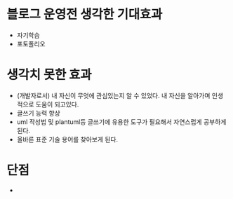 # 블로그 운영전 생각한 기대효과
* 자기학습
* 포토폴리오

# 생각치 못한 효과
* (개발자로서) 내 자신이 무엇에 관심있는지 알 수 있었다. 내 자신을 알아가며 인생적으로 도움이 되고있다.
* 글쓰기 능력 향상
* uml 작성법 및 plantuml등 글쓰기에 유용한 도구가 필요해서 자연스럽게 공부하게 된다.
* 올바른 표준 기술 용어를 찾아보게 된다.

# 단점
*
